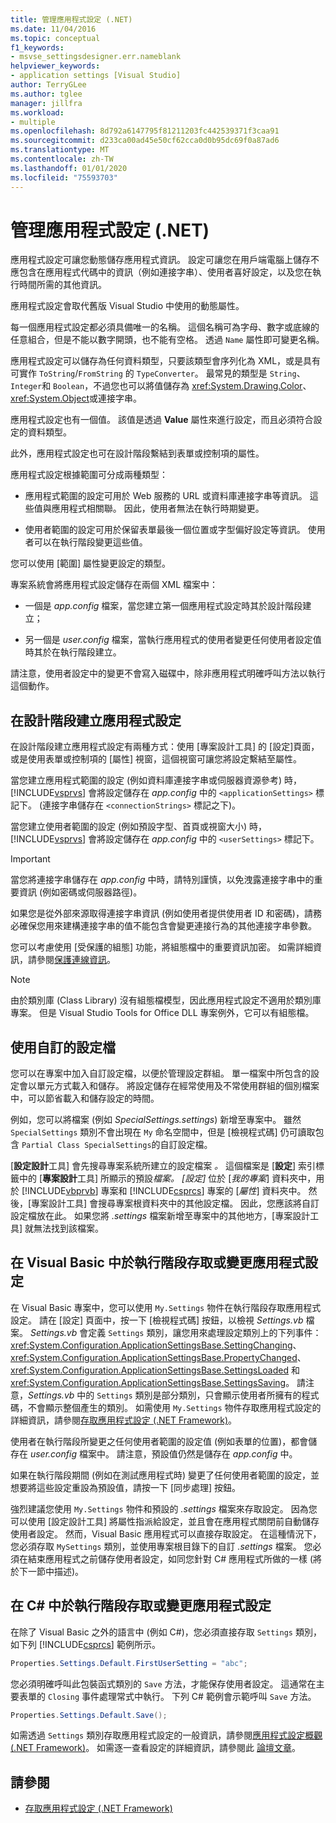 ```yaml
---
title: 管理應用程式設定 (.NET)
ms.date: 11/04/2016
ms.topic: conceptual
f1_keywords:
- msvse_settingsdesigner.err.nameblank
helpviewer_keywords:
- application settings [Visual Studio]
author: TerryGLee
ms.author: tglee
manager: jillfra
ms.workload:
- multiple
ms.openlocfilehash: 8d792a6147795f81211203fc442539371f3caa91
ms.sourcegitcommit: d233ca00ad45e50cf62cca0d0b95dc69f0a87ad6
ms.translationtype: MT
ms.contentlocale: zh-TW
ms.lasthandoff: 01/01/2020
ms.locfileid: "75593703"
---
```

# <a name="manage-application-settings-net"></a>管理應用程式設定 (.NET)

應用程式設定可讓您動態儲存應用程式資訊。 設定可讓您在用戶端電腦上儲存不應包含在應用程式代碼中的資訊（例如連接字串）、使用者喜好設定，以及您在執行時間所需的其他資訊。

應用程式設定會取代舊版 Visual Studio 中使用的動態屬性。

每一個應用程式設定都必須具備唯一的名稱。 這個名稱可為字母、數字或底線的任意組合，但是不能以數字開頭，也不能有空格。 透過 `Name` 屬性即可變更名稱。

應用程式設定可以儲存為任何資料類型，只要該類型會序列化為 XML，或是具有可實作 `ToString`/`FromString` 的 `TypeConverter`。 最常見的類型是 `String`、 `Integer`和 `Boolean`，不過您也可以將值儲存為 <xref:System.Drawing.Color>、 <xref:System.Object>或連接字串。

應用程式設定也有一個值。 該值是透過 **Value** 屬性來進行設定，而且必須符合設定的資料類型。

此外，應用程式設定也可在設計階段繫結到表單或控制項的屬性。

應用程式設定根據範圍可分成兩種類型：

- 應用程式範圍的設定可用於 Web 服務的 URL 或資料庫連接字串等資訊。 這些值與應用程式相關聯。 因此，使用者無法在執行時期變更。

- 使用者範圍的設定可用於保留表單最後一個位置或字型偏好設定等資訊。 使用者可以在執行階段變更這些值。

您可以使用 [範圍] 屬性變更設定的類型。

專案系統會將應用程式設定儲存在兩個 XML 檔案中：

- 一個是 *app.config* 檔案，當您建立第一個應用程式設定時其於設計階段建立；

- 另一個是 *user.config* 檔案，當執行應用程式的使用者變更任何使用者設定值時其於在執行階段建立。

請注意，使用者設定中的變更不會寫入磁碟中，除非應用程式明確呼叫方法以執行這個動作。

## <a name="create-application-settings-at-design-time"></a>在設計階段建立應用程式設定

在設計階段建立應用程式設定有兩種方式：使用 [專案設計工具] 的 [設定]頁面，或是使用表單或控制項的 [屬性] 視窗，這個視窗可讓您將設定繫結至屬性。

當您建立應用程式範圍的設定 (例如資料庫連接字串或伺服器資源參考) 時，[!INCLUDE[vsprvs](../code-quality/includes/vsprvs_md.md)] 會將設定儲存在 *app.config* 中的 `<applicationSettings>` 標記下。 (連接字串儲存在 `<connectionStrings>` 標記之下)。

當您建立使用者範圍的設定 (例如預設字型、首頁或視窗大小) 時，[!INCLUDE[vsprvs](../code-quality/includes/vsprvs_md.md)] 會將設定儲存在 *app.config* 中的 `<userSettings>` 標記下。

> [!IMPORTANT]
> 當您將連接字串儲存在 *app.config* 中時，請特別謹慎，以免洩露連接字串中的重要資訊 (例如密碼或伺服器路徑)。
>
> 如果您是從外部來源取得連接字串資訊 (例如使用者提供使用者 ID 和密碼)，請務必確保您用來建構連接字串的值不能包含會變更連接行為的其他連接字串參數。
>
> 您可以考慮使用 [受保護的組態] 功能，將組態檔中的重要資訊加密。 如需詳細資訊，請參閱[保護連線資訊](/dotnet/framework/data/adonet/protecting-connection-information)。

> [!NOTE]
> 由於類別庫 (Class Library) 沒有組態檔模型，因此應用程式設定不適用於類別庫專案。 但是 Visual Studio Tools for Office DLL 專案例外，它可以有組態檔。

## <a name="use-customized-settings-files"></a>使用自訂的設定檔

您可以在專案中加入自訂設定檔，以便於管理設定群組。 單一檔案中所包含的設定會以單元方式載入和儲存。 將設定儲存在經常使用及不常使用群組的個別檔案中，可以節省載入和儲存設定的時間。

例如，您可以將檔案 (例如 *SpecialSettings.settings*) 新增至專案中。 雖然 `SpecialSettings` 類別不會出現在 `My` 命名空間中，但是 [檢視程式碼] 仍可讀取包含 `Partial Class SpecialSettings`的自訂設定檔。

[**設定設計**工具] 會先搜尋專案系統所建立的設定檔案 *。* 這個檔案是 [**設定**] 索引標籤中的 [**專案設計**工具] 所顯示的預設*檔案。 [設定]* 位於 [*我的專案*] 資料夾中，用於 [!INCLUDE[vbprvb](../code-quality/includes/vbprvb_md.md)] 專案和 [!INCLUDE[csprcs](../data-tools/includes/csprcs_md.md)] 專案的 [*屬性*] 資料夾中。 然後，[專案設計工具] 會搜尋專案根資料夾中的其他設定檔。 因此，您應該將自訂設定檔放在此。 如果您將 *.settings* 檔案新增至專案中的其他地方，[專案設計工具] 就無法找到該檔案。

## <a name="access-or-change-application-settings-at-run-time-in-visual-basic"></a>在 Visual Basic 中於執行階段存取或變更應用程式設定

在 Visual Basic 專案中，您可以使用 `My.Settings` 物件在執行階段存取應用程式設定。 請在 [設定] 頁面中，按一下 [檢視程式碼] 按鈕，以檢視 *Settings.vb* 檔案。 *Settings.vb* 會定義 `Settings` 類別，讓您用來處理設定類別上的下列事件：<xref:System.Configuration.ApplicationSettingsBase.SettingChanging>、<xref:System.Configuration.ApplicationSettingsBase.PropertyChanged>、<xref:System.Configuration.ApplicationSettingsBase.SettingsLoaded> 和 <xref:System.Configuration.ApplicationSettingsBase.SettingsSaving>。 請注意，*Settings.vb* 中的 `Settings` 類別是部分類別，只會顯示使用者所擁有的程式碼，不會顯示整個產生的類別。 如需使用 `My.Settings` 物件存取應用程式設定的詳細資訊，請參閱[存取應用程式設定 (.NET Framework)](/dotnet/visual-basic/developing-apps/programming/app-settings/accessing-application-settings)。

使用者在執行階段所變更之任何使用者範圍的設定值 (例如表單的位置)，都會儲存在 *user.config* 檔案中。 請注意，預設值仍然是儲存在 *app.config* 中。

如果在執行階段期間 (例如在測試應用程式時) 變更了任何使用者範圍的設定，並想要將這些設定重設為預設值，請按一下 [同步處理] 按鈕。

強烈建議您使用 `My.Settings` 物件和預設的 *.settings* 檔案來存取設定。 因為您可以使用 [設定設計工具] 將屬性指派給設定，並且會在應用程式關閉前自動儲存使用者設定。 然而，Visual Basic 應用程式可以直接存取設定。 在這種情況下，您必須存取 `MySettings` 類別，並使用專案根目錄下的自訂 *.settings* 檔案。 您必須在結束應用程式之前儲存使用者設定，如同您針對 C# 應用程式所做的一樣 (將於下一節中描述)。

<!-- markdownlint-disable MD003 MD020 -->
## <a name="access-or-change-application-settings-at-run-time-in-c"></a>在 C# 中於執行階段存取或變更應用程式設定
<!-- markdownlint-enable MD003 MD020 -->

在除了 Visual Basic 之外的語言中 (例如 C#)，您必須直接存取 `Settings` 類別，如下列 [!INCLUDE[csprcs](../data-tools/includes/csprcs_md.md)] 範例所示。

```csharp
Properties.Settings.Default.FirstUserSetting = "abc";
```

您必須明確呼叫此包裝函式類別的 `Save` 方法，才能保存使用者設定。 這通常在主要表單的 `Closing` 事件處理常式中執行。 下列 C# 範例會示範呼叫 `Save` 方法。

```csharp
Properties.Settings.Default.Save();
```

如需透過 `Settings` 類別存取應用程式設定的一般資訊，請參閱[應用程式設定概觀 (.NET Framework)](/dotnet/framework/winforms/advanced/application-settings-overview)。 如需逐一查看設定的詳細資訊，請參閱此 [論壇文章](https://social.msdn.microsoft.com/Forums/vstudio/40fbb470-f1e8-4a02-a4a0-9f62b54d0fc4/is-this-possible-propertiessettingsdefault?forum=csharpgeneral)。

## <a name="see-also"></a>請參閱

- [存取應用程式設定 (.NET Framework)](/dotnet/visual-basic/developing-apps/programming/app-settings/accessing-application-settings)
